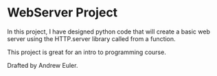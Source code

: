 # WebServer Project

In this project, I have designed python code that will create a basic web server using the HTTP.server library called from a function. 

This project is great for an intro to programming course.

Drafted by Andrew Euler.
